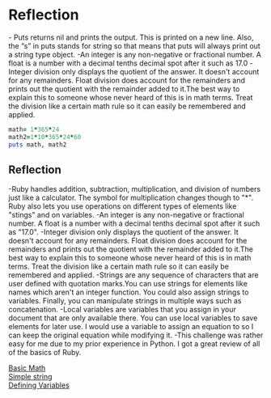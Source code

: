<!DOCTYPE html>
<html>
<h1> Reflection</h1>
<p>
- Puts returns nil and prints the output. This is printed on a new line. Also, the “s” in puts stands for string so that means that puts will always print out a string type object.
-An integer is any non-negative or fractional number. A float is a number with a decimal tenths decimal spot after it such as 17.0
-Integer division only displays the quotient of the answer. It doesn't account for any remainders. Float division does account for the remainders and prints out the quotient with the remainder added to it.The best way to explain this to someone whose never heard of this is in math terms. Treat the division like a certain math rule so it can easily be remembered and applied. </p>

```ruby
math= 1*365*24
math2=1*10*365*24*60
puts math, math2
```

<h2>Reflection</h2>
<p>
  -Ruby handles addition, subtraction, multiplication, and division of numbers just like a calculator. The symbol for multiplication changes though to "*". Ruby also lets you use operations on different types of elements like "stings" and on variables.
  -An integer is any non-negative or fractional number. A float is a number with a decimal tenths decimal spot after it such as "17.0".
  -Integer division only displays the quotient of the answer. It doesn't account for any remainders. Float division does account for the remainders and prints out the quotient with the remainder added to it.The best way to explain this to someone whose never heard of this is in math terms. Treat the division like a certain math rule so it can easily be remembered and applied.
  -Strings are any sequence of characters that are user defined with quotation marks.You can use strings for elements like names which aren't an integer function. You could also assign strings to variables. Finally, you can manipulate strings in multiple ways such as concatenation.
  -Local variables are variables that you assign in your document that are only available there. You can use local variables to save elements for later use. I would use a variable to assign an equation to so I can keep the original equation while modifying it.
  -This challenge was rather easy for me due to my prior experience in Python. I got a great review of all of the basics of Ruby.
</p>
<a href="https://github.com/Bigless27/Phase-0/blob/master/week-4/basic-math.rb"> Basic Math</a><br>
<a href="https://github.com/Bigless27/Phase-0/blob/master/week-4/simple-string.rb"> Simple string</a><br>
<a href="https://github.com/Bigless27/Phase-0/blob/master/week-4/defining-variables.rb">Defining Variables</a>




</html>
